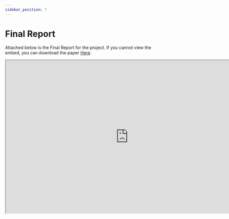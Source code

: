 ```yaml
---
sidebar_position: 7
---
```


# Final Report

Attached below is the Final Report for the project. If you cannot view the embed, you can download the paper <a href="https://github.com/suobset/iCons3/blob/main/Final%20Report%20-%20iCons/Final_Report___iCons.pdf">Here</a>.

<iframe src="https://github.com/suobset/iCons3/blob/main/Final%20Report%20-%20iCons/Final_Report___iCons.pdf" width="800" height="500"></iframe>